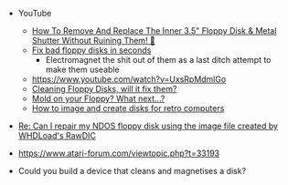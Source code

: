 
* YouTube
    * [How To Remove And Replace The Inner 3.5" Floppy Disk & Metal Shutter Without Ruining Them! 💾 ](https://www.youtube.com/watch?v=TkAYFrYhOvM)
    * [Fix bad floppy disks in seconds](https://www.youtube.com/watch?v=49Pcmgh7tPc)
        * Electromagnet the shit out of them as a last ditch attempt to make them useable
    * https://www.youtube.com/watch?v=UxsRpMdmlGo
    * [Cleaning Floppy Disks, will it fix them?](https://www.youtube.com/watch?v=MPSqwaeMxTE)
    * [Mold on your Floppy? What next...?](https://www.youtube.com/watch?v=28yeDgwT2hY)
    * [How to image and create disks for retro computers](https://www.youtube.com/watch?v=fRZVlsxSDw0)
* [Re: Can I repair my NDOS floppy disk using the image file created by WHDLoad's RawDIC ](https://forum.amiga.org/index.php?PHPSESSID=uq3blatt04dmd5rv66q5oq8hn5&topic=56032.msg605579#msg605579)
* https://www.atari-forum.com/viewtopic.php?t=33193

* Could you build a device that cleans and magnetises a disk?
